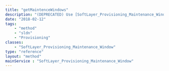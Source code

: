 ```yaml
---
title: "getMaintenceWindows"
description: "(DEPRECATED) Use [SoftLayer_Provisioning_Maintenance_Window::getMaintenanceWindows](/reference/datatypes/$1/#$2) method. "
date: "2018-02-12"
tags:
    - "method"
    - "sldn"
    - "Provisioning"
classes:
    - "SoftLayer_Provisioning_Maintenance_Window"
type: "reference"
layout: "method"
mainService : "SoftLayer_Provisioning_Maintenance_Window"
---
```

